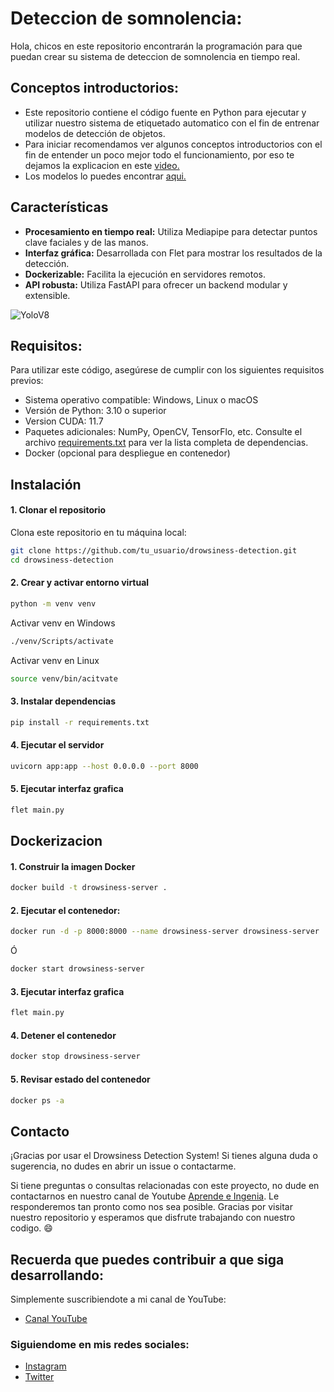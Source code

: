 # Deteccion de somnolencia:
Hola, chicos en este repositorio encontrarán la programación para que puedan crear su sistema de deteccion de somnolencia en tiempo real.

## Conceptos introductorios:
- Este repositorio contiene el código fuente en Python para ejecutar y utilizar nuestro sistema de etiquetado automatico con el fin de entrenar modelos de detección de objetos.
- Para iniciar recomendamos ver algunos conceptos introductorios con el fin de entender un poco mejor todo el funcionamiento, por eso te dejamos la explicacion en este [video.](https://youtu.be/PQ71QvvFbA8?si=r77MhBOwhD5UDZx3)
- Los modelos lo puedes encontrar [aqui.]([https://github.com/IDEA-Research/GroundingDINO](https://github.com/google-ai-edge/mediapipe))

## Características

- **Procesamiento en tiempo real:** Utiliza Mediapipe para detectar puntos clave faciales y de las manos.
- **Interfaz gráfica:** Desarrollada con Flet para mostrar los resultados de la detección.
- **Dockerizable:** Facilita la ejecución en servidores remotos.
- **API robusta:** Utiliza FastAPI para ofrecer un backend modular y extensible.

![YoloV8](https://github.com/user-attachments/assets/607fac48-6132-4b36-981b-530491ada198)

## Requisitos:
Para utilizar este código, asegúrese de cumplir con los siguientes requisitos previos:

- Sistema operativo compatible: Windows, Linux o macOS
- Versión de Python: 3.10 o superior
- Version CUDA: 11.7
- Paquetes adicionales: NumPy, OpenCV, TensorFlo, etc. Consulte el archivo [requirements.txt](https://github.com/AprendeIngenia/driver_fatigue_detection/blob/012943fa6e02abbf65fde26573ce52e710f0a5a8/requirements.txt) para ver la lista completa de dependencias.
- Docker (opcional para despliegue en contenedor)

## Instalación

#### 1. Clonar el repositorio

Clona este repositorio en tu máquina local:

```bash
git clone https://github.com/tu_usuario/drowsiness-detection.git
cd drowsiness-detection
```

#### 2. Crear y activar entorno virtual
```bash
python -m venv venv
```

Activar venv en Windows
```bash
./venv/Scripts/activate
```

Activar venv en Linux
```bash
source venv/bin/acitvate
```

#### 3. Instalar dependencias 
```bash
pip install -r requirements.txt
```

#### 4. Ejecutar el servidor
```bash
uvicorn app:app --host 0.0.0.0 --port 8000
```

#### 5. Ejecutar interfaz grafica
```bash
flet main.py
```

## Dockerizacion
#### 1. Construir la imagen Docker
```bash
docker build -t drowsiness-server .
```

#### 2. Ejecutar el contenedor:
```bash
docker run -d -p 8000:8000 --name drowsiness-server drowsiness-server
```
Ó
```bash
docker start drowsiness-server
```


#### 3. Ejecutar interfaz grafica
```bash
flet main.py
``` 

#### 4. Detener el contenedor
```bash
docker stop drowsiness-server
``` 

#### 5. Revisar estado del contenedor
```bash
docker ps -a
```

## Contacto
¡Gracias por usar el Drowsiness Detection System! Si tienes alguna duda o sugerencia, no dudes en abrir un issue o contactarme.

Si tiene preguntas o consultas relacionadas con este proyecto, no dude en contactarnos en nuestro canal de Youtube [Aprende e Ingenia](https://www.youtube.com/@AprendeIngenia/videos). Le responderemos tan pronto como nos sea posible.
Gracias por visitar nuestro repositorio y esperamos que disfrute trabajando con nuestro codigo. :smile:

## Recuerda que puedes contribuir a que siga desarrollando:
Simplemente suscribiendote a mi canal de YouTube:
- [Canal YouTube](https://www.youtube.com/channel/UCzwHEOCbsZLjfELperJ6VeQ/videos)

### Siguiendome en mis redes sociales: 
- [Instagram](https://www.instagram.com/santiagsanchezr/)
- [Twitter](https://twitter.com/SantiagSanchezR)
